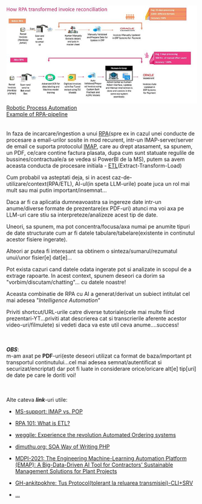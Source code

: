 <a href="https://www.linkedin.com/pulse/implementing-robotic-process-automation-rpa-aka-ia-part-mitra/"><img src="https://github.com/stefanache/MFP-ANAF-RO/blob/main/python/ETL/30cc8bd4f9b4518ea2500b75d06efcae8978bba3_2_690x354.jpeg">Robotic Process Automation<br/>Example of RPA-pipeline</img></a>
<br/><br/><br/>In faza de incarcare/ingestion a unui [RPA](https://www.sap.com/romania/products/technology-platform/process-automation/what-is-rpa.html)(spre ex in cazul unei conducte de procesare a email-urilor sosite in mod recurent, intr-un IMAP-server/server de email ce suporta protocolul [IMAP](https://ro.wikipedia.org/wiki/IMAP), care au drept atasament, sa spunem, un PDF, ce/care contine factura plasata, dupa cum sunt statuate regulile de bussines/contractuale/a se vedea si PowerBI de la MS), putem sa avem aceasta conducta de procesare initiala - [ETL](https://www.oracle.com/ro/integration/what-is-etl/)(Extract-Transform-Load)

Cum probabil va asteptati deja, si in acest caz-de-utilizare/context(RPA/ETL), AI-ul(in speta LLM-urile) poate juca un rol mai mult sau mai putin important/insemnat...

Daca ar fi ca aplicatia dumneavoastra sa ingereze date intr-un anume/diverse formate de prezentare(ex PDF-uri) atunci ma voi axa pe LLM-uri care stiu sa interpreteze/analizeze acest tip de date.

Uneori, sa spunem, ma pot concentra/focusa/axa numai pe anumite tipuri de date structurate cum ar fi datele tabulare/tabelare(existente in continutul acestor fisiere ingerate).

Alteori ar putea fi interesant sa obtinem o sinteza/sumarul/rezumatul unui/unor fisier[e] dat[e]...

Pot exista cazuri cand datele odata ingerate pot si analizate in scopul de a extrage rapoarte. In acest context, spunem deseori ca dorim sa "vorbim/discutam/chatting"... cu datele noastre!

Aceasta combinatie de RPA cu AI a generat/derivat un subiect intitulat cel mai adesea "*Intelligence Automation*"

Priviti shortcut/URL-urile catre diverse tutoriale(cele mai multe fiind prezentari-YT...priviti atat descrierea cat si transcrierile aferente acestor video-uri/filmulete) si vedeti daca va este util ceva anume....success!


<br/><br/>***OBS***: <br/>m-am axat pe **PDF**-uri(este deseori utilizat ca format de baza/important pt transportul continutului...cel mai adesea semnat/autentificat si securizat/encriptat) dar pot fi luate in considerare orice/oricare alt[e] tip[uri] de date pe care le doriti voi!



<br/><br/>Alte cateva ***link***-uri utile:

 - [MS-support: IMAP vs. POP](https://support.microsoft.com/en-us/office/what-is-the-difference-between-pop-and-imap-85c0e47f-931d-4035-b409-af3318b194a8)

 - [RPA 101: What is ETL?](https://electroneek.com/blog/rpa-101-what-is-etl/)

 - [weggile: Experience the revolution Automated Ordering systems](https://wegile.com/insights/experience-the-revolution-automated-ordering-systems.php)
 - [dimuthu.org: SOA Way of Writing PHP](https://www.dimuthu.org/blog/2008/09/20/soa-way-of-writing-php/comment-page-1/)
 - [MDPI-2021: The Engineering Machine-Learning Automation Platform (EMAP): A Big-Data-Driven AI Tool for Contractors’ Sustainable Management Solutions for Plant Projects](https://www.mdpi.com/2071-1050/13/18/10384)
 - [GH-ankitpokhre: Tus Protocol(tolerant la reluarea transmisiei)-CLI+SRV](https://github.com/ankitpokhrel/tus-php?tab=readme-ov-file#installation)
 - [...](https://www.google.com/search?q=php+ai+automation+ordering+architecture&sca_esv=f58153ab55da467e&rlz=1C1CHBF_enRO1132RO1132&udm=2&biw=1920&bih=911&sxsrf=AHTn8zoqyI4V2oZgs3Zo7zMteLtFiF8e8g%3A1741180897545&ei=4U_IZ5X1IMiK7NYP6Iiq4Qw&ved=0ahUKEwjV6YynhPOLAxVIBdsEHWiEKswQ4dUDCBE&uact=5&oq=php+ai+automation+ordering+architecture&gs_lp=EgNpbWciJ3BocCBhaSBhdXRvbWF0aW9uIG9yZGVyaW5nIGFyY2hpdGVjdHVyZUiVIVCeCVjVHXABeACQAQCYAWmgAbkIqgEDNy40uAEDyAEA-AEBmAIAoAIAmAMAiAYBkgcAoAfvAw&sclient=img#vhid=dztjR3ObL4BJZM&vssid=mosaic)



